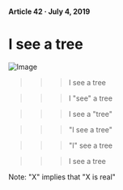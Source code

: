 #### Article 42 · July 4, 2019

# I see a tree

![Image](https://cdn-images-1.medium.com/max/800/1*bEpOKeLcAOUdF5bw7YYoXA.jpeg)

>>> I see a tree

>>> I "see" a tree

>>> I see a "tree"

>>> "I see a tree"

>>> "I" see a tree

>>> I see a tree

Note: "X" implies that "X is real"
